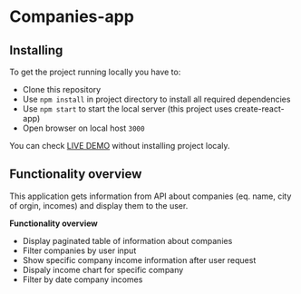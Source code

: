 # Companies-app

## Installing

To get the project running locally you have to:

- Clone this repository
- Use `npm install` in project directory to install all required dependencies
- Use `npm start` to start the local server (this project uses create-react-app)
- Open browser on local host `3000`

You can check [LIVE DEMO](https://dogrodnik.github.io/companies-app/) without installing project localy.

## Functionality overview

This application gets information from API about companies (eq. name, city of orgin, incomes) and display them to the user.

**Functionality overview**

- Display paginated table of information about companies
- Filter companies by user input
- Show specific company income information after user request
- Dispaly income chart for specific company
- Filter by date company incomes
